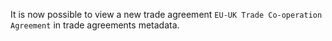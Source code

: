 It is now possible to view a new trade agreement `EU-UK Trade Co-operation Agreement` in trade agreements metadata.